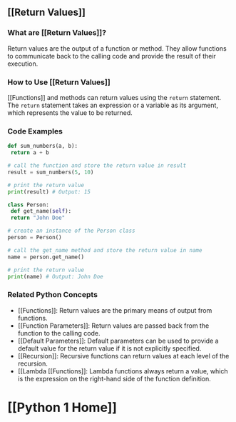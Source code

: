 ## [[Return Values]]

### What are [[Return Values]]?
Return values are the output of a function or method. They allow functions to communicate back to the calling code and provide the result of their execution.

### How to Use [[Return Values]]
 [[Functions]] and methods can return values using the `return` statement. The `return` statement takes an expression or a variable as its argument, which represents the value to be returned.

### Code Examples
```python
def sum_numbers(a, b):
 return a + b

# call the function and store the return value in result
result = sum_numbers(5, 10)

# print the return value
print(result) # Output: 15
```

```python
class Person:
 def get_name(self):
 return "John Doe"

# create an instance of the Person class
person = Person()

# call the get_name method and store the return value in name
name = person.get_name()

# print the return value
print(name) # Output: John Doe
```

### Related Python Concepts

- [[Functions]]: Return values are the primary means of output from functions.
- [[Function Parameters]]: Return values are passed back from the function to the calling code.
- [[Default Parameters]]: Default parameters can be used to provide a default value for the return value if it is not explicitly specified.
- [[Recursion]]: Recursive functions can return values at each level of the recursion.
- [[Lambda [[Functions]]: Lambda functions always return a value, which is the expression on the right-hand side of the function definition.
# [[Python 1 Home]]